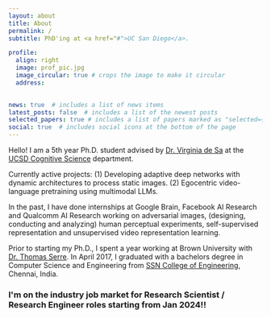 ```yaml
---
layout: about
title: About
permalink: /
subtitle: PhD'ing at <a href="#">UC San Diego</a>.

profile:
  align: right
  image: prof_pic.jpg
  image_circular: true # crops the image to make it circular
  address:
  

news: true  # includes a list of news items
latest_posts: false  # includes a list of the newest posts
selected_papers: true # includes a list of papers marked as "selected={true}"
social: true  # includes social icons at the bottom of the page
---
```


Hello! I am a 5th year Ph.D. student advised by [Dr. Virginia de Sa](http://www.cogsci.ucsd.edu/~desa/) at the [UCSD Cognitive Science](http://cogsci.ucsd.edu) department. 

Currently active projects: (1) Developing adaptive deep networks with dynamic architectures to process static images. (2) Egocentric video-language pretraining using multimodal LLMs.

In the past, I have done internships at Google Brain, Facebook AI Research and Qualcomm AI Research working on adversarial images, (designing, conducting and analyzing) human perceptual experiments, self-supervised representation and unsupervised video representation learning.

Prior to starting my Ph.D., I spent a year working at Brown University with [Dr. Thomas Serre](http://serre-lab.clps.brown.edu/).
In April 2017, I graduated with a bachelors degree in Computer Science and Engineering from [SSN College of Engineering](http://www.ssn.edu.in/?page_id=124), Chennai, India.

### I'm on the industry job market for Research Scientist / Research Engineer roles starting from Jan 2024!!
